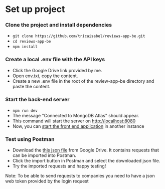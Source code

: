 # Set up project 

### Clone the project and install dependencies
- `git clone https://github.com/tricaisabel/reviews-app-be.git`
- `cd reviews-app-be`
- `npm install`

### Create a local .env file with the API keys
- Click the Google Drive link provided by me. 
- Open env.txt, copy the content.
- Create a new .env file in the root of the review-app-be directory and paste the content.

### Start the back-end server
- `npm run dev`
- The message "Connected to MongoDB Atlas" should appear.
- This command will start the server on [http://localhost:8080](http://localhost:8080)
- Now, you can [start the front end application](https://github.com/tricaisabel/reviews-app-fe) in another instance

### Test using Postman
- Download the [this json file](https://drive.google.com/file/d/1UOdRhZ2-dSOdpXMjmrAlijQpJXU2xRaw/view?usp=sharing) from Google Drive. It contains requests that can be imported into Postman.
- Click the import button in Postman and select the downloaded json file.
- Try the imported requests and happy testing!

Note: To be able to send requests to companies you need to have a json web token provided by the login request
